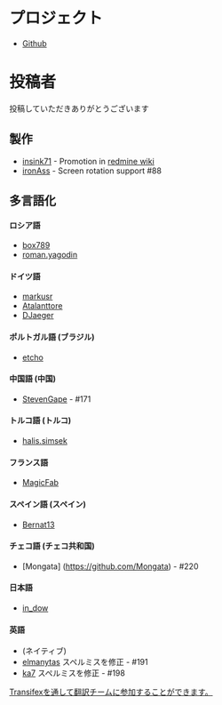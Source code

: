 プロジェクト
==========
- [Github](https://github.com/indication/OpenRedmine)

投稿者
==========

投稿していただきありがとうございます

## 製作

- [insink71](https://twitter.com/insink71/statuses/425297982078996480) - Promotion in [redmine wiki](http://www.redmine.org/projects/redmine/wiki/ThirdPartyTools)
- [ironAss](https://github.com/ironAss) - Screen rotation support #88

## 多言語化

#### ロシア語
- [box789](https://github.com/box789)
- [roman.yagodin](https://www.transifex.com/user/profile/roman.yagodin/)

#### ドイツ語
- [markusr](https://github.com/markusr)
- [Atalanttore](https://www.transifex.com/user/profile/Atalanttore/)
- [DJaeger](https://www.transifex.com/user/profile/DJaeger/)

#### ポルトガル語 (ブラジル)
- [etcho](https://www.transifex.com/user/profile/etcho/)

#### 中国語 (中国)
-  [StevenGape](https://github.com/StevenGape) - #171

#### トルコ語 (トルコ)
- [halis.simsek](https://www.transifex.com/user/profile/halis.simsek/)

#### フランス語
- [MagicFab](https://www.transifex.com/user/profile/MagicFab/)

#### スペイン語 (スペイン)
- [Bernat13](https://www.transifex.com/user/profile/Bernat13/)

#### チェコ語 (チェコ共和国)
- [Mongata] (https://github.com/Mongata) - #220

#### 日本語
- [in_dow](https://www.transifex.com/user/profile/in_dow/)

#### 英語
- (ネイティブ)
- [elmanytas](https://github.com/elmanytas) スペルミスを修正 - #191
- [ka7](https://github.com/ka7) スペルミスを修正 - #198


[Transifexを通して翻訳チームに参加することができます。](https://www.transifex.com/indication/openredmine/)
